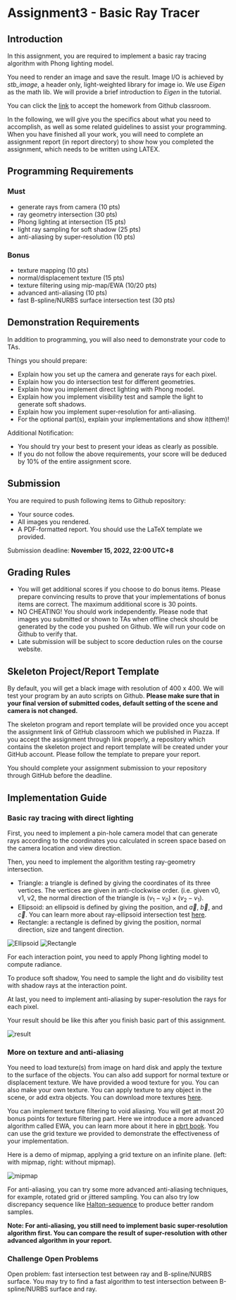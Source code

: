 # Assignment3 - Basic Ray Tracer

## Introduction

In this assignment, you are required to implement a basic ray tracing algorithm with Phong lighting model.

You need to render an image and save the result. Image I/O is achieved by *stb_image*, a header only, light-weighted library for image io. We use *Eigen* as the math lib. We will provide a brief introduction to *Eigen* in the tutorial.

You can click the [link](https://classroom.github.com/a/AlpKYYEj) to accept the homework from Github classroom.

In the following, we will give you the specifics about what you need to accomplish, as well as some related guidelines to assist your programming. When you have finished all your work, you will need to complete an assignment report (in report directory) to show how you completed the assignment, which needs to be written using LATEX.

## Programming Requirements

### Must

- generate rays from camera (10 pts)
- ray geometry intersection (30 pts)
- Phong lighting at intersection (15 pts)
- light ray sampling for soft shadow (25 pts)
- anti-aliasing by super-resolution (10 pts)

### Bonus

- texture mapping (10 pts)
- normal/displacement texture (15 pts)
- texture filtering using mip-map/EWA (10/20 pts)
- advanced anti-aliasing (10 pts)
- fast B-spline/NURBS surface intersection test (30 pts)

## Demonstration Requirements

In addition to programming, you will also need to demonstrate your code to TAs.

Things you should prepare:

- Explain how you set up the camera and generate rays for each pixel.
- Explain how you do intersection test for different geometries.
- Explain how you implement direct lighting with Phong model.
- Explain how you implement visibility test and sample the light to generate soft shadows.
- Explain how you implement super-resolution for anti-aliasing.
- For the optional part(s), explain your implementations and show it(them)!

Additional Notification:

- You should try your best to present your ideas as clearly as possible.
- If you do not follow the above requirements, your score will be deduced by 10% of the entire assignment score.

## Submission

You are required to push following items to Github repository:

- Your source codes.
- All images you rendered.
- A PDF-formatted report. You should use the LaTeX template we provided.

Submission deadline: **November 15, 2022, 22:00 UTC+8**

## Grading Rules

- You will get additional scores if you choose to do bonus items. Please prepare convincing results to prove that your implementations of bonus items are correct. The maximum additional score is 30 points.
- NO CHEATING! You should work independently. Please node that images you submitted or shown to TAs when offline check should be generated by the code you pushed on Github. We will run your code on Github to verify that.
- Late submission will be subject to score deduction rules on the course website.

## Skeleton Project/Report Template

By default, you will get a black image with resolution of 400 x 400. We will test your program by an auto scripts on Github. **Please make sure that in your final version of submitted codes, default setting of the scene and camera is not changed.**

The skeleton program and report template will be provided once you accept the assignment link of GitHub classroom which we published in Piazza. If you accept the assignment through link properly, a repository which contains the skeleton project and report template will be created under your GitHub account. Please follow the template to prepare your report.

You should complete your assignment submission to your repository through GitHub before the deadline.

## Implementation Guide

### Basic ray tracing with direct lighting

First, you need to implement a pin-hole camera model that can generate rays according to the coordinates you calculated in screen space based on the camera location and view direction.

Then, you need to implement the algorithm testing ray-geometry intersection.

- Triangle: a triangle is defined by giving the coordinates of its three vertices. The vertices are given in anti-clockwise order. (i.e. given v0, v1, v2, the normal direction of the triangle is $(v_1 - v_0)\times (v_2- v_1)$.
- Ellipsoid: an ellipsoid is defined by giving the position, and $\vec{a}$, $\vec{b}$, and $\vec{c}$. You can learn more about ray-ellipsoid intersection test [here](http://www.illusioncatalyst.com/notes_files/mathematics/line_nu_sphere_intersection.php).
- Rectangle: a rectangle is defined by giving the position, normal direction, size and tangent direction.

![Ellipsoid](https://faculty.sist.shanghaitech.edu.cn/faculty/liuxp/course/cs171.01/assignment/assignment3/line_nu_sphere_intersection.png) ![Rectangle](https://faculty.sist.shanghaitech.edu.cn/faculty/liuxp/course/cs171.01/assignment/assignment3/rectangle.png)

For each interaction point, you need to apply Phong lighting model to compute radiance.

To produce soft shadow, You need to sample the light and do visibility test with shadow rays at the interaction point.

At last, you need to implement anti-aliasing by super-resolution the rays for each pixel.

Your result should be like this after you finish basic part of this assignment.

![result](https://faculty.sist.shanghaitech.edu.cn/faculty/liuxp/course/cs171.01/assignment/assignment3/temp_res.png)

### More on texture and anti-aliasing

You need to load texture(s) from image on hard disk and apply the texture to the surface of the objects. You can also add support for normal texture or displacement texture. We have provided a wood texture for you. You can also make your own texture. You can apply texture to any object in the scene, or add extra objects. You can download more textures [here](https://polyhaven.com/textures).

You can implement texture filtering to void aliasing. You will get at most 20 bonus points for texture filtering part. Here we introduce a more advanced algorithm called EWA, you can learn more about it here in [pbrt book](https://www.pbr-book.org/3ed-2018/Texture/Image_Texture#EllipticallyWeightedAverage). You can use the grid texture we provided to demonstrate the effectiveness of your implementation.

Here is a demo of mipmap, applying a grid texture on an infinite plane. (left: with mipmap, right: without mipmap).

![mipmap](https://faculty.sist.shanghaitech.edu.cn/faculty/liuxp/course/cs171.01/assignment/assignment3/mipmap.png)

For anti-aliasing, you can try some more advanced anti-aliasing techniques, for example, rotated grid or jittered sampling. You can also try low discrepancy sequence like [Halton-sequence](https://en.wikipedia.org/wiki/Halton_sequence) to produce better random samples.

**Note: For anti-aliasing, you still need to implement basic super-resolution algorithm first. You can compare the result of super-resolution with other advanced algorithm in your report.**

### Challenge Open Problems

Open problem: fast intersection test between ray and B-spline/NURBS surface. You may try to find a fast algorithm to test intersection between B-spline/NURBS surface and ray.
